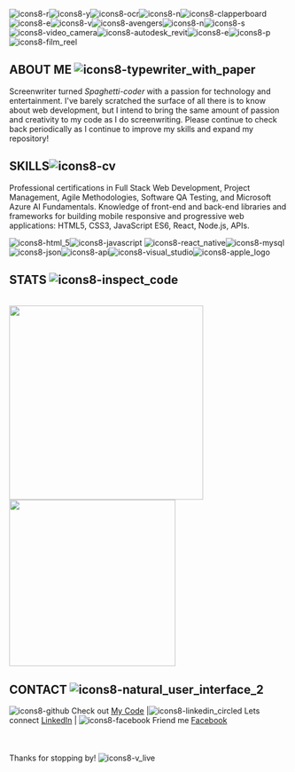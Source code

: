 ![icons8-r](https://user-images.githubusercontent.com/74195719/159433364-0e8c2f53-9a4f-4d81-85ee-184a8dd5501c.png)![icons8-y](https://user-images.githubusercontent.com/74195719/159433252-982a5e05-4f7d-4185-93dc-0e3e351f163d.png)![icons8-ocr](https://user-images.githubusercontent.com/74195719/159437282-b5e240b7-3381-4f1c-a0d6-d566f1594116.png)![icons8-n](https://user-images.githubusercontent.com/74195719/159433481-ccf15b48-c918-40b7-920d-17af0251cf48.png)![icons8-clapperboard](https://user-images.githubusercontent.com/74195719/159436226-8196d0a7-dd50-4023-b1c8-57fc3e6c978d.png)![icons8-e](https://user-images.githubusercontent.com/74195719/159434444-94b39d92-3602-4663-a989-28de2f431250.png)![icons8-v](https://user-images.githubusercontent.com/74195719/159434473-3ddecf22-0a8e-498e-b38a-bbd8aa8c7e28.png)![icons8-avengers](https://user-images.githubusercontent.com/74195719/159434568-d78e1500-ead8-495b-87ba-c72f3977c6d6.png)![icons8-n](https://user-images.githubusercontent.com/74195719/159435161-327f960e-c76f-48a5-9835-12d45b436464.png)![icons8-s](https://user-images.githubusercontent.com/74195719/159435564-7a6a77bf-3279-4747-86e2-0af3e20d54f1.png)![icons8-video_camera](https://user-images.githubusercontent.com/74195719/159434315-8e51972f-6d5f-4bc4-aef3-d58ac0535599.png)![icons8-autodesk_revit](https://user-images.githubusercontent.com/74195719/159436798-b790e7f1-4d37-4ce2-97ce-370b0de4b15f.png)![icons8-e](https://user-images.githubusercontent.com/74195719/159438133-acd20147-16a0-4b1e-aaf6-efde5d30c93b.png)![icons8-p](https://user-images.githubusercontent.com/74195719/159437766-c876a8bf-3bf3-4ade-96c8-7bca699b71fe.png)![icons8-film_reel](https://user-images.githubusercontent.com/74195719/159437929-b65ea767-a248-4a75-ac7a-35ed4f082acd.png)

## ABOUT ME ![icons8-typewriter_with_paper](https://user-images.githubusercontent.com/74195719/159443606-42b247e4-dbe3-4c00-ac17-cbe8e062dbe5.png)<br>
Screenwriter turned <i>Spaghetti-coder</i> with a passion for technology and entertainment. I've barely scratched the surface of all there is to know about web development, but I intend to bring the same amount of passion and creativity to my code as I do screenwriting. Please continue to check back periodically as I continue to improve my skills and expand my repository!

## SKILLS![icons8-cv](https://user-images.githubusercontent.com/74195719/159444100-39465083-bb0e-47a0-907d-2d5f4db52ded.png) <br>
Professional certifications in Full Stack Web Development, Project Management, Agile Methodologies, Software QA Testing, and Microsoft Azure AI Fundamentals. Knowledge of front-end and back-end libraries and frameworks for building mobile responsive and progressive web applications: HTML5, CSS3, JavaScript ES6, React, Node.js, APIs.

![icons8-html_5](https://user-images.githubusercontent.com/74195719/159447717-960fb1e0-d64d-4c90-b842-a414104fb43f.png)![icons8-javascript](https://user-images.githubusercontent.com/74195719/159447973-263bffa9-b866-406a-bba0-570917b3b0d3.png) ![icons8-react_native](https://user-images.githubusercontent.com/74195719/159448103-3ef6efa7-9366-49a2-9f86-38ba9e25ed2d.png)![icons8-mysql](https://user-images.githubusercontent.com/74195719/159447857-3a767a48-af47-45b0-b10b-5b2df8f91656.png)![icons8-json](https://user-images.githubusercontent.com/74195719/159448327-89642364-571b-4799-b9fd-45829f8a644c.png)![icons8-api](https://user-images.githubusercontent.com/74195719/159448047-9745e0fd-46aa-497c-88e4-faab17b49274.png)![icons8-visual_studio](https://user-images.githubusercontent.com/74195719/159443002-4ebf98f3-f5e0-4b3e-9219-5c029437114c.png)![icons8-apple_logo](https://user-images.githubusercontent.com/74195719/159448552-c3c6c82c-0439-4465-9534-8653f3a1415d.png)

## STATS ![icons8-inspect_code](https://user-images.githubusercontent.com/74195719/159449938-c00d2f77-8052-45cc-a17d-b288c558919d.png)
<br>
<a href="https://github.com/rdevans87/github-readme-stats">
  <img align="center" src="https://github-readme-stats.vercel.app/api?username=rdevans87&show_icons=true&layout=compac&theme=cobalt&hide=issues" width="350px" left-margin="30px"/>
</a>
<a href="https://github.com/rdevans87/github-readme-stats">
  <img align="center" src="https://github-readme-stats.vercel.app/api/top-langs/?username=rdevans87&layout=compact&theme=tokyonight" width="300px"/>
</a>

## CONTACT ![icons8-natural_user_interface_2](https://user-images.githubusercontent.com/74195719/159451075-ad3a8bee-1ecf-4c66-b6cc-2e4230484f4e.png) <br>

![icons8-github](https://user-images.githubusercontent.com/74195719/159452216-87a2a1e9-236b-4e39-832a-0330832694a2.png) Check out [My Code](https://www.ryanevanscodes.com) |![icons8-linkedin_circled](https://user-images.githubusercontent.com/74195719/159452162-f0137f3d-e51f-4bc5-800e-8d55cfe8d12f.png) Lets connect [LinkedIn](https://www.linkedin.com/in/ryanevanscreative/) | ![icons8-facebook](https://user-images.githubusercontent.com/74195719/159452072-b4f920fd-9ace-4a45-b291-58286a497a87.png) Friend me [Facebook](https://www.facebook.com/ryan.evans.50115)
<br>
<br>
<br>
<br>
Thanks for stopping by! ![icons8-v_live](https://user-images.githubusercontent.com/74195719/159452502-ce6f02f2-ac81-4330-bc2f-c3bbb314ae71.png)
